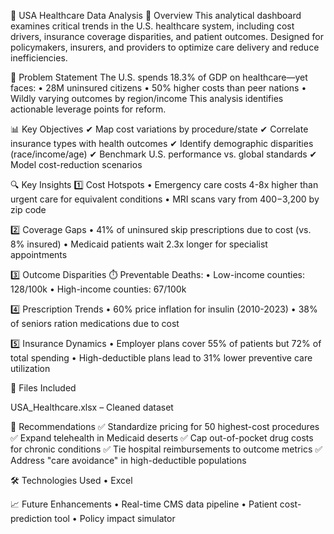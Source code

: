 🏥 USA Healthcare Data Analysis
📌 Overview
This analytical dashboard examines critical trends in the U.S. healthcare system, including cost drivers, insurance coverage disparities, and patient outcomes. Designed for policymakers, insurers, and providers to optimize care delivery and reduce inefficiencies.

🎯 Problem Statement
The U.S. spends 18.3% of GDP on healthcare—yet faces:
• 28M uninsured citizens
• 50% higher costs than peer nations
• Wildly varying outcomes by region/income
This analysis identifies actionable leverage points for reform.

📊 Key Objectives
✔ Map cost variations by procedure/state
✔ Correlate insurance types with health outcomes
✔ Identify demographic disparities (race/income/age)
✔ Benchmark U.S. performance vs. global standards
✔ Model cost-reduction scenarios

🔍 Key Insights
1️⃣ Cost Hotspots
• Emergency care costs 4-8x higher than urgent care for equivalent conditions
• MRI scans vary from $400-$3,200 by zip code

2️⃣ Coverage Gaps
• 41% of uninsured skip prescriptions due to cost (vs. 8% insured)
• Medicaid patients wait 2.3x longer for specialist appointments

3️⃣ Outcome Disparities
⏱️ Preventable Deaths:
• Low-income counties: 128/100k
• High-income counties: 67/100k

4️⃣ Prescription Trends
• 60% price inflation for insulin (2010-2023)
• 38% of seniors ration medications due to cost

5️⃣ Insurance Dynamics
• Employer plans cover 55% of patients but 72% of total spending
• High-deductible plans lead to 31% lower preventive care utilization

📂 Files Included

USA_Healthcare.xlsx – Cleaned dataset 


🚀 Recommendations
✅ Standardize pricing for 50 highest-cost procedures
✅ Expand telehealth in Medicaid deserts
✅ Cap out-of-pocket drug costs for chronic conditions
✅ Tie hospital reimbursements to outcome metrics
✅ Address "care avoidance" in high-deductible populations

🛠️ Technologies Used
• Excel


📈 Future Enhancements
• Real-time CMS data pipeline
• Patient cost-prediction tool
• Policy impact simulator
